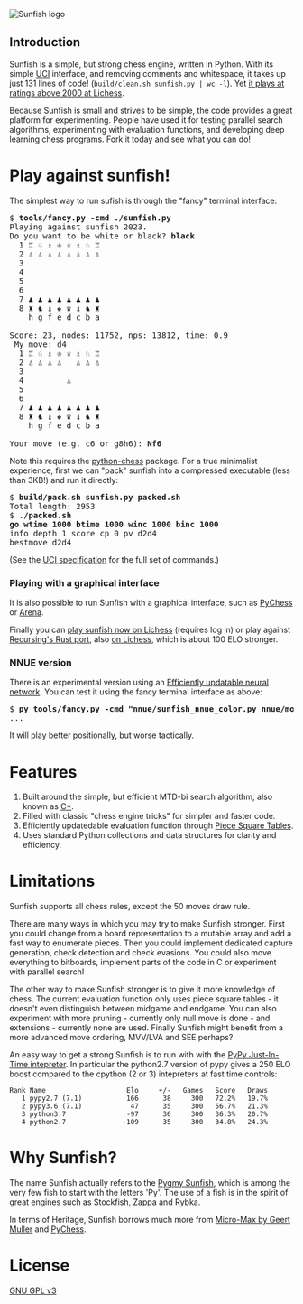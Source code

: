 ![Sunfish logo](https://raw.github.com/thomasahle/sunfish/master/docs/logo/sunfish_large.png)

## Introduction
Sunfish is a simple, but strong chess engine, written in Python. With its simple [UCI](http://wbec-ridderkerk.nl/html/UCIProtocol.html) interface, and removing comments and whitespace, it takes up just 131 lines of code! (`build/clean.sh sunfish.py | wc -l`).
Yet [it plays at ratings above 2000 at Lichess](https://lichess.org/@/sunfish-engine).

Because Sunfish is small and strives to be simple, the code provides a great platform for experimenting. People have used it for testing parallel search algorithms, experimenting with evaluation functions, and developing deep learning chess programs. Fork it today and see what you can do!

# Play against sunfish!

The simplest way to run sufish is through the "fancy" terminal interface:
<pre>
$ <b>tools/fancy.py -cmd ./sunfish.py</b>
Playing against sunfish 2023.
Do you want to be white or black? <b>black</b>
  1 ♖ ♘ ♗ ♔ ♕ ♗ ♘ ♖
  2 ♙ ♙ ♙ ♙ ♙ ♙ ♙ ♙
  3
  4
  5
  6
  7 ♟ ♟ ♟ ♟ ♟ ♟ ♟ ♟
  8 ♜ ♞ ♝ ♚ ♛ ♝ ♞ ♜
    h g f e d c b a

Score: 23, nodes: 11752, nps: 13812, time: 0.9
 My move: d4
  1 ♖ ♘ ♗ ♔ ♕ ♗ ♘ ♖
  2 ♙ ♙ ♙ ♙   ♙ ♙ ♙
  3
  4         ♙
  5
  6
  7 ♟ ♟ ♟ ♟ ♟ ♟ ♟ ♟
  8 ♜ ♞ ♝ ♚ ♛ ♝ ♞ ♜
    h g f e d c b a

Your move (e.g. c6 or g8h6): <b>Nf6</b>
</pre>

Note this requires the [python-chess](https://github.com/niklasf/python-chess/) package.
For a true minimalist experience, first we can "pack" sunfish into a compressed executable (less than 3KB!) and run it directly:
<pre>
$ <b>build/pack.sh sunfish.py packed.sh</b>
Total length: 2953
$ <b>./packed.sh</b>
<b>go wtime 1000 btime 1000 winc 1000 binc 1000</b>
info depth 1 score cp 0 pv d2d4
bestmove d2d4
</pre>
(See the [UCI specification](http://wbec-ridderkerk.nl/html/UCIProtocol.html) for the full set of commands.)

### Playing with a graphical interface

It is also possible to run Sunfish with a graphical interface, such as [PyChess](http://pychess.org) or [Arena](http://www.playwitharena.de).

Finally you can [play sunfish now on Lichess](https://lichess.org/@/sunfish-engine) (requires log in) or play against [Recursing's Rust port](https://github.com/Recursing/sunfish_rs),
also [on Lichess](https://lichess.org/@/sunfish_rs), which is about 100 ELO stronger.

### NNUE version

There is an experimental version using an [Efficiently updatable neural network](https://en.wikipedia.org/wiki/Efficiently_updatable_neural_network). You can test it using the fancy terminal interface as above:

<pre>$ <b>py tools/fancy.py -cmd "nnue/sunfish_nnue_color.py nnue/models/tanh.pickle"</b>
...
</pre>

It will play better positionally, but worse tactically.

# Features

1. Built around the simple, but efficient MTD-bi search algorithm, also known as [C*](https://www.chessprogramming.org/NegaC*).
2. Filled with classic "chess engine tricks" for simpler and faster code.
3. Efficiently updatedable evaluation function through [Piece Square Tables](https://www.chessprogramming.org/Piece-Square_Tables).
4. Uses standard Python collections and data structures for clarity and efficiency.

# Limitations

Sunfish supports all chess rules, except the 50 moves draw rule.

There are many ways in which you may try to make Sunfish stronger. First you could change from a board representation to a mutable array and add a fast way to enumerate pieces. Then you could implement dedicated capture generation, check detection and check evasions. You could also move everything to bitboards, implement parts of the code in C or experiment with parallel search!

The other way to make Sunfish stronger is to give it more knowledge of chess. The current evaluation function only uses piece square tables - it doesn't even distinguish between midgame and endgame. You can also experiment with more pruning - currently only null move is done - and extensions - currently none are used. Finally Sunfish might benefit from a more advanced move ordering, MVV/LVA and SEE perhaps?

An easy way to get a strong Sunfish is to run with with the [PyPy Just-In-Time intepreter](https://pypy.org/). In particular the python2.7 version of pypy gives a 250 ELO boost compared to the cpython (2 or 3) intepreters at fast time controls:

    Rank Name                    Elo     +/-   Games   Score   Draws
       1 pypy2.7 (7.1)           166      38     300   72.2%   19.7%
       2 pypy3.6 (7.1)            47      35     300   56.7%   21.3%
       3 python3.7               -97      36     300   36.3%   20.7%
       4 python2.7              -109      35     300   34.8%   24.3%


# Why Sunfish?

The name Sunfish actually refers to the [Pygmy Sunfish](http://en.wikipedia.org/wiki/Pygmy_sunfish), which is among the very few fish to start with the letters 'Py'. The use of a fish is in the spirit of great engines such as Stockfish, Zappa and Rybka.

In terms of Heritage, Sunfish borrows much more from [Micro-Max by Geert Muller](http://home.hccnet.nl/h.g.muller/max-src2.html) and [PyChess](http://pychess.org).

# License

[GNU GPL v3](https://www.gnu.org/licenses/gpl-3.0.en.html)
